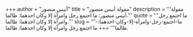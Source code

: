 +++
author = "أنيس منصور"
title = "مقولة أنيس منصور"
description = '''مقولة أنيس منصور: ما اجتمع رجل وامرأة إلا وكان احدهما: ظالما.'''
quote = '''ما اجتمع رجل وامرأة إلا وكان احدهما: ظالما.'''
slug = '''ما-اجتمع-رجل-وامرأة-إلا-وكان-احدهما:-ظالما'''
+++
ما اجتمع رجل وامرأة إلا وكان احدهما: ظالما.
